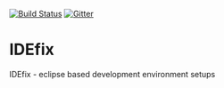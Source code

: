 [![Build Status](https://travis-ci.org/peterkir/idefix.svg?branch=master)](https://travis-ci.org/peterkir/idefix) [![Gitter](https://badges.gitter.im/Join%20Chat.svg)](https://gitter.im/peterkir/idefix?utm_source=badge&utm_medium=badge&utm_campaign=pr-badge)

# IDEfix
IDEfix - eclipse based development environment setups
